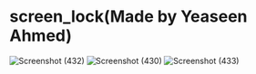 # screen_lock(Made by Yeaseen Ahmed)
![Screenshot (432)](https://user-images.githubusercontent.com/92775489/151406308-fbc0f570-a773-4218-9ab1-ae53dead3b88.png)
![Screenshot (430)](https://user-images.githubusercontent.com/92775489/151406322-5732772c-563a-445e-8b42-2c703a33311a.png)
![Screenshot (433)](https://user-images.githubusercontent.com/92775489/151406326-1a70761c-56b6-453b-b6e0-6df85b6111e2.png)

